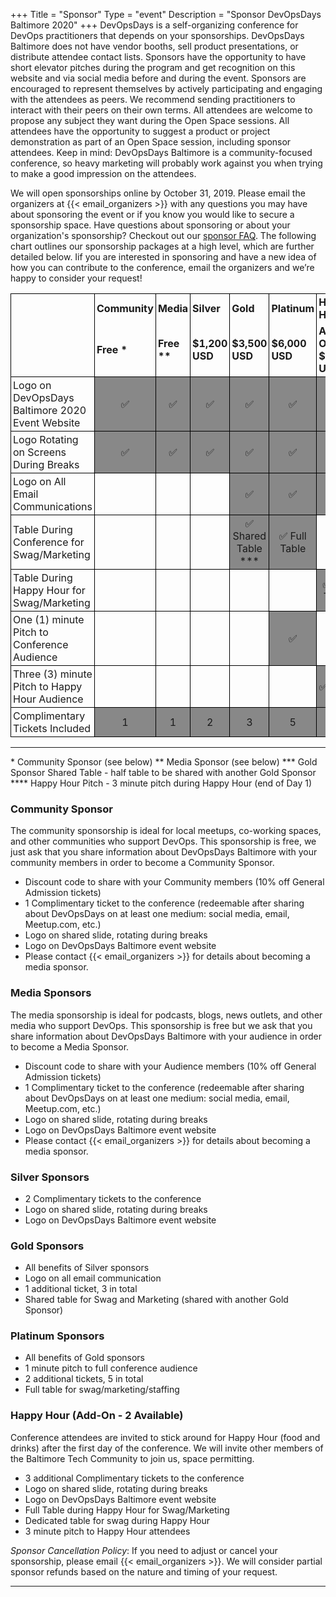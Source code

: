 +++
Title = "Sponsor"
Type = "event"
Description = "Sponsor DevOpsDays Baltimore 2020"
+++
DevOpsDays is a self-organizing conference for DevOps practitioners that depends on your sponsorships. DevOpsDays Baltimore does not have vendor booths, sell product presentations, or distribute attendee contact lists.
Sponsors have the opportunity to have short elevator pitches during the program and get recognition on this website and via social media before and during the event. Sponsors are encouraged to represent themselves by actively participating and engaging with the attendees as peers. We recommend sending practitioners to interact with their peers on their own terms.
All attendees are welcome to propose any subject they want during the Open Space sessions. All attendees have the opportunity to suggest a product or project demonstration as part of an Open Space session, including sponsor attendees. Keep in mind: DevOpsDays Baltimore is a community-focused conference, so heavy marketing will probably work against you when trying to make a good impression on the attendees.
<!--
## [Become A Sponsor For DevOpsDays 2019 Now!](https://devopsdaysbaltimore2019.busyconf.com/bookings/new?discount=SPONSOR)
-->
We will open sponsorships online by October 31, 2019. Please email the organizers at {{< email_organizers >}} with any questions you may have about sponsoring the event or if you know you would like to secure a sponsorship space.
Have questions about sponsoring or about your organization's sponsorship? Checkout out our [sponsor FAQ](https://docs.google.com/document/d/1TpSm6KL9IPQah7EW2hs_QsibTgIFshpB9JxQMMbyVi0/edit?usp=sharing).
The following chart outlines our sponsorship packages at a high level, which are further detailed below. Iif you are interested in sponsoring and have a new idea of how you can contribute to the conference, email the organizers and we’re happy to consider your request!
<style>
  table.sponsorship            { border-collapse: collapse; }
  table.sponsorship td         { text-align: left; border: 1px solid #000; padding: 3px; }
  table.sponsorship tr.hed1 td { border-bottom: 0px; }
  table.sponsorship tr.hed2 td { border-top: 0px; }
  <!--table.sponsorship td.yes     { background-color: #888; text-align: center; }-->
</style>
<table class="sponsorship">
  <tbody>
    <tr class="hed1">
      <td><strong></strong></td>
      <td><strong>Community</strong></td>
      <td><strong>Media</strong></td>
      <td><strong>Silver</strong></td>
      <td><strong>Gold</strong></td>
      <td><strong>Platinum</strong></td>
      <td><strong>Happy Hour</strong></td>
    </tr>
    <tr class="hed2">
      <td></td>
      <td><strong> Free * </strong></td>
      <td><strong> Free ** </strong></td>
      <td><strong>$1,200 USD</strong></td>
      <td><strong>$3,500 USD</strong></td>
      <td><strong>$6,000 USD</strong></td>
      <td><strong>Add On - $3,000 USD</strong></td>
    </tr>
    <tr>
      <td>Logo on DevOpsDays Baltimore 2020 Event Website</td>
      <td class="yes">✅</td>
      <td class="yes">✅</td>
      <td class="yes">✅</td>
      <td class="yes">✅</td>
      <td class="yes">✅</td>
      <td class="yes">✅</td>
    </tr>
    <tr>
      <td>Logo Rotating on Screens During Breaks</td>
      <td class="yes">✅</td>
      <td class="yes">✅</td>
      <td class="yes">✅</td>
      <td class="yes">✅</td>
      <td class="yes">✅</td>
      <td class="yes">✅</td>
    </tr>
    <tr>
      <td>Logo on All Email Communications</td>
      <td class="no"> </td>
      <td class="no"> </td>
      <td class="no"> </td>
      <td class="yes">✅</td>
      <td class="yes">✅</td>
      <td class="yes">✅</td>
    </tr>
    <tr>
      <td>Table During Conference for Swag/Marketing</td>
      <td class="no"> </td>
      <td class="no"> </td>
      <td class="no"> </td>
      <td class="yes">✅ Shared Table *** </td>
      <td class="yes">✅ Full Table</td>
      <td class="no"> </td> <!-- need to confirm here-->
    <tr>
    <tr>
      <td>Table During Happy Hour for Swag/Marketing</td>
      <td class="no"> </td>
      <td class="no"> </td>
      <td class="no"> </td>
      <td class="no"> </td>
      <td class="no"> </td>
      <td class="yes">✅ Full Table</td>
    <tr>
      <td>One (1) minute Pitch to Conference Audience</td>
      <td class="no"> </td>
      <td class="no"> </td>
      <td class="no"> </td>
      <td class="no"> </td>
      <td class="yes">✅</td>
      <td class="No"> </td>
    </tr>
    <tr>
      <td>Three (3) minute Pitch to Happy Hour Audience</td>
      <td class="no"> </td>
      <td class="no"> </td>
      <td class="no"> </td>
      <td class="no"> </td>
      <td class="no"> </td>
      <td class="yes">✅****</td>
    </tr>
    <tr>
      <td>Complimentary Tickets Included</td>
      <td class="yes">1</td>
      <td class="yes">1</td>
      <td class="yes">2</td>
      <td class="yes">3</td>
      <td class="yes">5</td>
      <td class="yes">3</td>
    </tr>
  </tbody>
</table>
<hr/>
* Community Sponsor (see below)
** Media Sponsor (see below)
*** Gold Sponsor Shared Table - half table to be shared with another Gold Sponsor
**** Happy Hour Pitch - 3 minute pitch during Happy Hour (end of Day 1)

### Community Sponsor
The community sponsorship is ideal for local meetups, co-working spaces, and
other communities who support DevOps.  This sponsorship is free, we just ask
that you share information about DevOpsDays Baltimore with your community
members in order to become a Community Sponsor.

* Discount code to share with your Community members (10% off General Admission
  tickets)
* 1 Complimentary ticket to the conference (redeemable after sharing about
  DevOpsDays on at least one medium: social media, email, Meetup.com, etc.)
* Logo on shared slide, rotating during breaks
* Logo on DevOpsDays Baltimore event website
* Please contact {{< email_organizers >}} for details about becoming a media
  sponsor.

### Media Sponsors
The media sponsorship is ideal for podcasts, blogs, news outlets, and other
media who support DevOps.  This sponsorship is free but we ask that you share
information about DevOpsDays Baltimore with your audience in order to become a
Media Sponsor.

* Discount code to share with your Audience members (10% off General Admission
  tickets)
* 1 Complimentary ticket to the conference (redeemable after sharing about
  DevOpsDays on at least one medium: social media, email, Meetup.com, etc.)
* Logo on shared slide, rotating during breaks
* Logo on DevOpsDays Baltimore event website
* Please contact {{< email_organizers >}} for details about becoming a media
  sponsor.

### Silver Sponsors
* 2 Complimentary tickets to the conference
* Logo on shared slide, rotating during breaks
* Logo on DevOpsDays Baltimore event website
<!--[Become a Silver Sponsor](https://devopsdaysbaltimore2019.busyconf.com/bookings/new?discount=SPONSOR).-->

### Gold Sponsors
* All benefits of Silver sponsors
* Logo on all email communication
* 1 additional ticket, 3 in total
* Shared table for Swag and Marketing (shared with another Gold Sponsor)

<!--[Become a Gold Sponsor](https://devopsdaysbaltimore2019.busyconf.com/bookings/new?discount=SPONSOR).-->
### Platinum Sponsors
* All benefits of Gold sponsors
* 1 minute pitch to full conference audience
* 2 additional tickets, 5 in total
* Full table for swag/marketing/staffing
<!--[Become a Platinum Sponsor](https://devopsdaysbaltimore2019.busyconf.com/bookings/new?discount=SPONSOR).-->

### Happy Hour (Add-On - 2 Available)
Conference attendees are invited to stick around for Happy Hour (food and
drinks) after the first day of the conference. We will invite other members of
the Baltimore Tech Community to join us, space permitting.

* 3 additional Complimentary tickets to the conference
* Logo on shared slide, rotating during breaks
* Logo on DevOpsDays Baltimore event website
* Full Table during Happy Hour for Swag/Marketing
* Dedicated table for swag during Happy Hour
* 3 minute pitch to Happy Hour attendees




*Sponsor Cancellation Policy*: If you need to adjust or cancel your sponsorship,
please email {{< email_organizers >}}. We will consider partial sponsor refunds
based on the nature and timing of your request.
<hr/>
